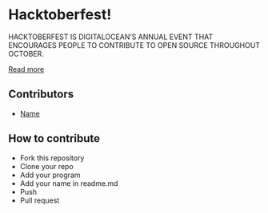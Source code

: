 # Hacktoberfest!

HACKTOBERFEST IS DIGITALOCEAN’S ANNUAL EVENT THAT ENCOURAGES PEOPLE TO CONTRIBUTE TO OPEN SOURCE THROUGHOUT OCTOBER.

[Read more](https://hacktoberfest.com/about/)

## Contributors

- [Name](link)

## How to contribute

- Fork this repository
- Clone your repo
- Add your program
- Add your name in readme.md
- Push
- Pull request
